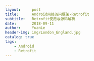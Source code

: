 ```yaml
---
layout:     post
title:      Android网络访问框架-Retrofit
subtitle:   Retrofit使用与源码解析
date:       2018-09-11
author:     YuanLe
header-img: img/London_England.jpg
catalog: true
tags:
    - Android
    - Retrofit
---
```


